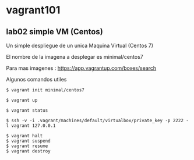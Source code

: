 # vagrant101

## lab02 simple VM (Centos)

Un simple despliegue de un unica Maquina Virtual (Centos 7)

El nombre de la imagena a desplegar es minimal/centos7

Para mas imagenes : https://app.vagrantup.com/boxes/search

Algunos comandos utiles
```
$ vagrant init minimal/centos7

$ vagrant up

$ vagrant status

$ ssh -v -i .vagrant/machines/default/virtualbox/private_key -p 2222 -l vagrant 127.0.0.1

$ vagrant halt
$ vagrant suspend
$ vagrant resume
$ vagrant destroy
```

